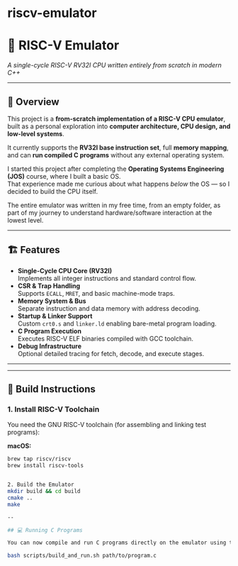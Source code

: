 # riscv-emulator
# 🧠 RISC-V Emulator  
*A single-cycle RISC-V RV32I CPU written entirely from scratch in modern C++*  

---

## 🚀 Overview
This project is a **from-scratch implementation of a RISC-V CPU emulator**, built as a personal exploration into **computer architecture, CPU design, and low-level systems**.  

It currently supports the **RV32I base instruction set**, full **memory mapping**, and can **run compiled C programs** without any external operating system.  

I started this project after completing the **Operating Systems Engineering (JOS)** course, where I built a basic OS.  
That experience made me curious about what happens *below* the OS — so I decided to build the CPU itself.  

The entire emulator was written in my free time, from an empty folder, as part of my journey to understand hardware/software interaction at the lowest level.

---

## 🏗️ Features
- **Single-Cycle CPU Core (RV32I)**  
  Implements all integer instructions and standard control flow.  
- **CSR & Trap Handling**  
  Supports `ECALL`, `MRET`, and basic machine-mode traps.  
- **Memory System & Bus**  
  Separate instruction and data memory with address decoding.  
- **Startup & Linker Support**  
  Custom `crt0.s` and `linker.ld` enabling bare-metal program loading.  
- **C Program Execution**  
  Executes RISC-V ELF binaries compiled with GCC toolchain.  
- **Debug Infrastructure**  
  Optional detailed tracing for fetch, decode, and execute stages.  

---


---

## 🧰 Build Instructions

### 1. Install RISC-V Toolchain
You need the GNU RISC-V toolchain (for assembling and linking test programs):

**macOS:**
```bash
brew tap riscv/riscv
brew install riscv-tools


2. Build the Emulator
mkdir build && cd build
cmake ..
make

--

## 💻 Running C Programs

You can now compile and run C programs directly on the emulator using the helper script:

bash scripts/build_and_run.sh path/to/program.c
